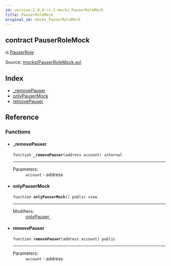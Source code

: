 ```yaml
---
id: version-2.0.0-rc.2-mocks_PauserRoleMock
title: PauserRoleMock
original_id: mocks_PauserRoleMock
---
```


<div class="contract-doc"><div class="contract"><h2 class="contract-header"><span class="contract-kind">contract</span> PauserRoleMock</h2><p class="base-contracts"><span>is</span> <a href="access_roles_PauserRole.html">PauserRole</a></p><div class="source">Source: <a href="https://github.com/OpenZeppelin/zeppelin-solidity/blob/v2.0.0-rc.2/contracts/mocks/PauserRoleMock.sol" target="_blank">mocks/PauserRoleMock.sol</a></div></div><div class="index"><h2>Index</h2><ul><li><a href="mocks_PauserRoleMock.html#_removePauser">_removePauser</a></li><li><a href="mocks_PauserRoleMock.html#onlyPauserMock">onlyPauserMock</a></li><li><a href="mocks_PauserRoleMock.html#removePauser">removePauser</a></li></ul></div><div class="reference"><h2>Reference</h2><div class="functions"><h3>Functions</h3><ul><li><div class="item function"><span id="_removePauser" class="anchor-marker"></span><h4 class="name">_removePauser</h4><div class="body"><code class="signature">function <strong>_removePauser</strong><span>(address account) </span><span>internal </span></code><hr/><dl><dt><span class="label-parameters">Parameters:</span></dt><dd><div><code>account</code> - address</div></dd></dl></div></div></li><li><div class="item function"><span id="onlyPauserMock" class="anchor-marker"></span><h4 class="name">onlyPauserMock</h4><div class="body"><code class="signature">function <strong>onlyPauserMock</strong><span>() </span><span>public </span><span>view </span></code><hr/><dl><dt><span class="label-modifiers">Modifiers:</span></dt><dd><a href="access_roles_PauserRole.html#onlyPauser">onlyPauser </a></dd></dl></div></div></li><li><div class="item function"><span id="removePauser" class="anchor-marker"></span><h4 class="name">removePauser</h4><div class="body"><code class="signature">function <strong>removePauser</strong><span>(address account) </span><span>public </span></code><hr/><dl><dt><span class="label-parameters">Parameters:</span></dt><dd><div><code>account</code> - address</div></dd></dl></div></div></li></ul></div></div></div>
